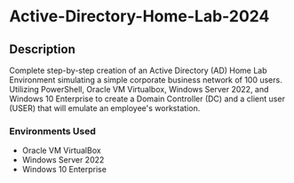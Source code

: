 # Active-Directory-Home-Lab-2024

## Description

Complete step-by-step creation of an Active Directory (AD) Home Lab Environment simulating a simple corporate business network of 100 users. Utilizing PowerShell, Oracle VM Virtualbox, Windows Server 2022, and Windows 10 Enterprise to create a Domain Controller (DC) and a client user (USER) that will emulate an employee's workstation.

### Environments Used

- Oracle VM VirtualBox
- Windows Server 2022
- Windows 10 Enterprise
